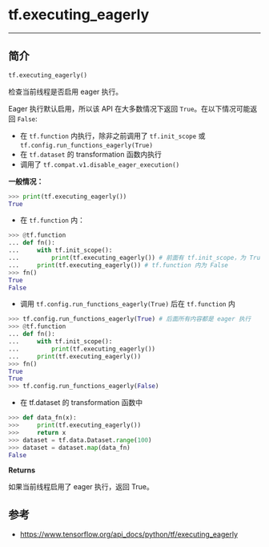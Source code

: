 # tf.executing_eagerly

***

## 简介

```python
tf.executing_eagerly()
```

检查当前线程是否启用 eager 执行。

Eager 执行默认启用，所以该 API 在大多数情况下返回 `True`。在以下情况可能返回 `False`:

- 在 `tf.function` 内执行，除非之前调用了 `tf.init_scope` 或 `tf.config.run_functions_eagerly(True)`
- 在 `tf.dataset` 的 transformation 函数内执行
- 调用了 `tf.compat.v1.disable_eager_execution()`

**一般情况：**

```python
>>> print(tf.executing_eagerly())
True
```

- 在 `tf.function` 内：

```python
>>> @tf.function
... def fn():
...     with tf.init_scope():
...         print(tf.executing_eagerly()) # 前面有 tf.init_scope，为 True
...     print(tf.executing_eagerly()) # tf.function 内为 False
>>> fn()
True
False
```

- 调用 `tf.config.run_functions_eagerly(True)` 后在 `tf.function` 内

```python
>>> tf.config.run_functions_eagerly(True) # 后面所有内容都是 eager 执行
>>> @tf.function
... def fn():
...     with tf.init_scope():
...         print(tf.executing_eagerly())
...     print(tf.executing_eagerly())
>>> fn()
True
True
>>> tf.config.run_functions_eagerly(False)
```

- 在 tf.dataset 的 transformation 函数中

```python
>>> def data_fn(x):
>>>     print(tf.executing_eagerly())
>>>     return x
>>> dataset = tf.data.Dataset.range(100)
>>> dataset = dataset.map(data_fn)
False
```

**Returns**

如果当前线程启用了 eager 执行，返回 True。

## 参考

- https://www.tensorflow.org/api_docs/python/tf/executing_eagerly
